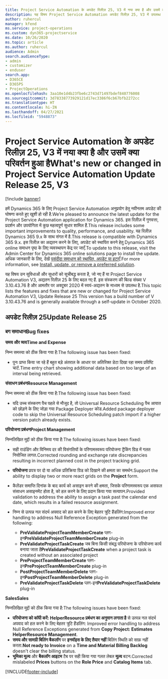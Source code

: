```yaml
---
title: Project Service Automation के अपडेट रिलीज़ 25, V3 में नया क्या है और उसमें क्या परिवर्तन हुआ है
description: यह विषय Project Service Automation अपडेट रिलीज़ 25, V3 में उपलब्ध सुविधाओं और सुधारों को सूचीबद्ध करता है.
author: ruhercul
manager: kfend
ms.service: project-operations
ms.custom: dyn365-projectservice
ms.date: 10/26/2020
ms.topic: article
ms.author: ruhercul
audience: Admin
search.audienceType:
- admin
- customizer
- enduser
search.app:
- D365CE
- D365PS
- ProjectOperations
ms.openlocfilehash: 3aa10e1d4b23fbe6c2743d71497bdef840776008
ms.sourcegitcommit: 3d78338773929121d17ec3386f6cb67bfb2272cc
ms.translationtype: HT
ms.contentlocale: hi-IN
ms.lasthandoff: 04/27/2021
ms.locfileid: "5948873"
---
```

# <a name="whats-new-or-changed-in-project-service-automation-update-release-25-v3"></a><span data-ttu-id="1f812-103">Project Service Automation के अपडेट रिलीज़ 25, V3 में नया क्या है और उसमें क्या परिवर्तन हुआ है</span><span class="sxs-lookup"><span data-stu-id="1f812-103">What's new or changed in Project Service Automation Update Release 25, V3</span></span>

[!include [banner](../includes/psa-now-project-operations.md)]

<span data-ttu-id="1f812-104">हमें Dynamics 365 के लिए Project Service Automation अनुप्रयोग हेतु नवीनतम अपडेट की घोषणा करते हुए खुशी हो रही है.</span><span class="sxs-lookup"><span data-stu-id="1f812-104">We’re pleased to announce the latest update for the Project Service Automation application for Dynamics 365.</span></span> <span data-ttu-id="1f812-105">इस रिलीज़ में गुणवत्ता, प्रदर्शन और उपयोगिता में कुछ महत्वपूर्ण सुधार शामिल हैं.</span><span class="sxs-lookup"><span data-stu-id="1f812-105">This release includes some important improvements to quality, performance, and usability.</span></span> <span data-ttu-id="1f812-106">यह रिलीज़ Dynamics 365 9.x के साथ संगत में है.</span><span class="sxs-lookup"><span data-stu-id="1f812-106">This release is compatible with Dynamics 365 9.x.</span></span> <span data-ttu-id="1f812-107">इस रिलीज़ का अद्यतन करने के लिए, अपडेट को स्थापित करने हेतु Dynamics 365 online समाधन पृष्ठ के लिए व्यवस्थापन केंद्र पर जाएँ.</span><span class="sxs-lookup"><span data-stu-id="1f812-107">To update to this release, visit the Admin Center for Dynamics 365 online solutions page to install the update.</span></span> <span data-ttu-id="1f812-108">अधिक जानकारी के लिए, देखें [पसंदीदा समाधान को स्थापित, अपडेट या हटाएँ](/power-platform/admin/install-remove-preferred-solution).</span><span class="sxs-lookup"><span data-stu-id="1f812-108">For more information, see [Install, update, or remove a preferred solution](/power-platform/admin/install-remove-preferred-solution).</span></span>

<span data-ttu-id="1f812-109">यह विषय उन सुविधाओं और सुधारों को सूचीबद्ध करता है, जो नए हैं या Project Service Automation V3, अद्यतन रिलीज़ 25 के लिए बदल गए हैं. इस संस्करण की बिल्ड संख्या V 3.10.43.76 है और आमतौर पर अक्टूबर 2020 में स्वयं-अद्यतन के माध्यम से उपलब्ध है.</span><span class="sxs-lookup"><span data-stu-id="1f812-109">This topic lists the features and fixes that are new or changed for Project Service Automation V3, Update Release 25 This version has a build number of V 3.10.43.76 and is generally available through a self-update in October 2020.</span></span>

## <a name="update-release-25"></a><span data-ttu-id="1f812-110">अपडेट रिलीज़ 25</span><span class="sxs-lookup"><span data-stu-id="1f812-110">Update Release 25</span></span>

### <a name="bug-fixes"></a><span data-ttu-id="1f812-111">बग समाधान</span><span class="sxs-lookup"><span data-stu-id="1f812-111">Bug fixes</span></span>

<span data-ttu-id="1f812-112">**समय और व्यय**</span><span class="sxs-lookup"><span data-stu-id="1f812-112">**Time and Expense**</span></span>

<span data-ttu-id="1f812-113">निम्न समस्या को ठीक किया गया है:</span><span class="sxs-lookup"><span data-stu-id="1f812-113">The following issue has been fixed:</span></span>

- <span data-ttu-id="1f812-114">पुनः प्राप्त किया जा रहे हैं बहुत बड़े अंतराल के आधार पर अतिरिक्त डेटा दिखा रहा समय प्रविष्टि चार्ट.</span><span class="sxs-lookup"><span data-stu-id="1f812-114">Time entry chart showing additional data based on too large of an interval being retrieved.</span></span>

<span data-ttu-id="1f812-115">**संसाधन प्रबंधन**</span><span class="sxs-lookup"><span data-stu-id="1f812-115">**Resource Management**</span></span>

<span data-ttu-id="1f812-116">निम्न समस्या को ठीक किया गया है:</span><span class="sxs-lookup"><span data-stu-id="1f812-116">The following issue has been fixed:</span></span>

- <span data-ttu-id="1f812-117">यदि उच्च संस्करण पैच पहले से मौजूद है, तो Universal Resource Scheduling पैच आयात को छोड़ने के लिए जोड़ा गया Package Deployer कोड.</span><span class="sxs-lookup"><span data-stu-id="1f812-117">Added package deployer code to skip the Universal Resource Scheduling patch import if a higher version patch already exists.</span></span>

<span data-ttu-id="1f812-118">**परियोजना प्रबंधन**</span><span class="sxs-lookup"><span data-stu-id="1f812-118">**Project Management**</span></span>

<span data-ttu-id="1f812-119">निम्नलिखित मुद्दों को ठीक किया गया है:</span><span class="sxs-lookup"><span data-stu-id="1f812-119">The following issues have been fixed:</span></span>

- <span data-ttu-id="1f812-120">सही राउंडिंग और विनिमय दर की विसंगतियों के परिणामस्वरूप परियोजना ट्रैकिंग ग्रिड में गलत नियोजित लागत.</span><span class="sxs-lookup"><span data-stu-id="1f812-120">Corrected rounding and exchange rate discrepancies resulting in incorrect planned cost in the project tracking grid.</span></span>
- <span data-ttu-id="1f812-121">**परियोजना** प्रपत्र पर दो या अधिक प्रतिक्रिया ग्रिड को दिखाने की क्षमता का समर्थन.</span><span class="sxs-lookup"><span data-stu-id="1f812-121">Support the ability to display two or more react grids on the **Project** form.</span></span>
- <span data-ttu-id="1f812-122">कैलेंडर समाप्ति दिनांक के बाद कार्य को असाइन करने की क्षमता, जिसके परिणामस्वरूप एक असफल संसाधन असाइनमेंट होता है, को हल करने के लिए प्रदान किया गया सत्यापन.</span><span class="sxs-lookup"><span data-stu-id="1f812-122">Provided validation to address the ability to assign a task past the calendar end date, which results in a failed resource assignment.</span></span>
- <span data-ttu-id="1f812-123">निम्न से उत्पन्न नल संदर्भ अपवाद को हल करने के लिए बेहतर त्रुटि हैंडलिंग:</span><span class="sxs-lookup"><span data-stu-id="1f812-123">Improved error handling to address Null Reference Exception generated from the following:</span></span>

    - <span data-ttu-id="1f812-124">**PreValidateProjectTeamMemberCreate** प्लग-इन</span><span class="sxs-lookup"><span data-stu-id="1f812-124">**PreValidateProjectTeamMemberCreate** plug-in</span></span>
    - <span data-ttu-id="1f812-125">**PreValidateProjectTaskCreate** जब बिना किसी संबद्ध परियोजना के परियोजना कार्य बनाया जाता है</span><span class="sxs-lookup"><span data-stu-id="1f812-125">**PreValidateProjectTaskCreate** when a project task is created without an associated project</span></span>
    - <span data-ttu-id="1f812-126">**PreProjectTeamMemberCreate** प्लग-इन</span><span class="sxs-lookup"><span data-stu-id="1f812-126">**PreProjectTeamMemberCreate** plug-in</span></span>
    - <span data-ttu-id="1f812-127">**PostProjectTeamMemberDelete** प्लग-इन</span><span class="sxs-lookup"><span data-stu-id="1f812-127">**PostProjectTeamMemberDelete** plug-in</span></span>
    - <span data-ttu-id="1f812-128">**PreValidateProjectTaskDelete** प्लग-इन</span><span class="sxs-lookup"><span data-stu-id="1f812-128">**PreValidateProjectTaskDelete** plug-in</span></span>

<span data-ttu-id="1f812-129">**Sales**</span><span class="sxs-lookup"><span data-stu-id="1f812-129">**Sales**</span></span>

<span data-ttu-id="1f812-130">निम्नलिखित मुद्दों को ठीक किया गया है:</span><span class="sxs-lookup"><span data-stu-id="1f812-130">The following issues have been fixed:</span></span>

- <span data-ttu-id="1f812-131">**परियोजना को कॉपी करें: HelperResource प्रबंधन का अनुमान लगाता है** से उत्पन्न नल संदर्भ अपवाद को हल करने के लिए बेहतर त्रुटि हैंडलिंग: </span><span class="sxs-lookup"><span data-stu-id="1f812-131">Improved error handling to address Null Reference Exceptions generated from **Copy Project: Estimates HelperResource Management**.</span></span>
- <span data-ttu-id="1f812-132">**समय और सामग्री बिलिंग बैकलॉग** पर **इनवॉइस के लिए तैयार नहीं** बिलिंग स्थिति को साफ़ नहीं करता.</span><span class="sxs-lookup"><span data-stu-id="1f812-132">**Not ready to Invoice** on a **Time and Material Billing Backlog** doesn't clear the billing status.</span></span>
- <span data-ttu-id="1f812-133">**भूमिका मूल्य** और **बैकलॉग आइटम** टैब पर सही किया गया गलत लेबल **मूल्य** बटन.</span><span class="sxs-lookup"><span data-stu-id="1f812-133">Corrected mislabeled **Prices** buttons on the **Role Price** and **Catalog Items** tab.</span></span>


[!INCLUDE[footer-include](../includes/footer-banner.md)]